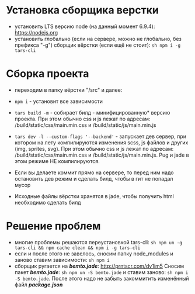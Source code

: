 Установка сборщика верстки
==========================
- установить LTS версию node (на данный момент 6.9.4): https://nodejs.org
- установить глобально (если на сервере, можно не глобально, без префикса "-g") сборщик вёрстки (если ещё не стоит): ```sh npm i -g tars-cli```

# Сборка проекта
- переходим в папку вёрстки "/src" и далее:
- <code>npm i</code> - установит все зависимости
- <code>tars build -m</code> - собирает билд - минифицированную* версию проекта. При этом обычно css и js лежат по адресам: /build/static/css/main.min.css и /build/static/js/main.min.js
- <code>tars dev -l --custom-flags '--backend'</code> - запускает дев сервер, при котором на лету компилируются изменения scss, js файлов и других (img, sprites, svg). При этом обычно css и js лежат по адресам: /build/static/css/main.min.css и /build/static/js/main.min.js. Pug и jade в этом режиме НЕ компилируются.

- Если вы делаете коммит прямо на сервере, то перед ним надо остановить дев режим и сделать билд, чтобы в гит не попадал мусор 

- Исходные файлы вёрстки хранятся в jade, чтобы получить html необходимо сделать билд


# Решение проблем
- многие проблемы решаются переустановкой tars-cli: ```sh npm un -g tars-cli && npm cache clean && npm i -g tars-cli```
- если и после этого не завелось, сносим папку node_modules и заново ставим зависимости: ```sh npm i```
- сборщик ругается на ***bemto.jade***: http://prntscr.com/dv1im5 Сносим пакет ***bemto.jade***: ```sh npm un -S bemto.jade``` и ставим заново: ```sh npm i -S bemto.jade```. После этого надо не забыть закоммитить изменённый файл ***package.json***
